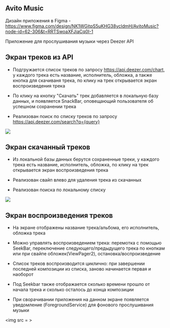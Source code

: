 ## Avito Music
Дизайн приложения в Figma - https://www.figma.com/design/NK1WGitpS5uKHG38ycldmH/AvitoMusic?node-id=62-306&t=RRTSwoaXFJiaCq0I-1

Приложение для прослушивания музыки через Deezer API

## Экран треков из API

- Подгружается список треков по запросу https://api.deezer.com/chart, у каждого трека есть название, исполнитель, обложка, а также кнопка для скачиваня трека, по клику на трек открывается экран воспроизведения трека

- По клику на кнопку "Скачать" трек добавляется в локальную базу данных, и появляется SnackBar, оповещающий пользователя об успешном сохранении трека

- Реализован поиск по списку треков по запросу https://api.deezer.com/search?q={query}

<img src = https://psv4.userapi.com/s/v1/d/P9IzY5cWc7dcX-oujz9qzFG0f6KPfi7DAopaJ_Umz6TtYf4ga1w61pf3zIHZThPUxaazGmUUNLwiV_k3d7v6Uhn4nDxLnCKOFUgfClnAPkMhkMsC2fFNEw/tracks_screen.png>

## Экран скачанный треков

- Из локальной базы данных берутся сохраненные треки, у каждого трека есть название, исполнитель, обложка, по клику на трек открывается экран воспроизведения трека

- Реализован свайп влево для удаления трека из скачанных  

- Реализован поиска по локальному списку

<img src = https://psv4.userapi.com/s/v1/d/OkG8VzOC_uSqMuOmzwao_gEWMFjMuecKGKy5gOGVRsYoHYNdxm6uxxvP-fH24fK1WkoNaeMaGM4gPekDWEMAUvOxu-bFubkewEVz3OxBtdgBZhtlXqrcBw/downloaded_tracks.png>

## Экран воспроизведения треков

- На экране отображены название трека/альбома, его исполнитель, обложка трека

- Можно управлять воспроизведением трека: перемотка с помощью SeekBar, переключение следующего/предыдущего трека по кнопкам или при свайпе обложек(ViewPager2), остановка/воспроизведение

- Список треков воспроизводится циклично: при завершении последней композиции из списка, заново начинается первая и наоборот

- Под Seekbar также отображается сколько времени прошло от начала трека и сколько осталось до конца композиции

- При сворачивании приложения на данном экране появляется уведомление (ForegroundService) для фонового прослушивания музыки

<img src = >

